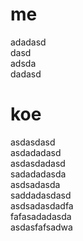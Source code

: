 # me  
adadasd   
dasd  
adsda  
dadasd  
# koe  
asdasdasd  
asdadadasd  
asdasdadasd  
sadadadasda  
asdsadasda  
saddadasdasd  
asdsadasdadfa  
fafasadadasda  
asdasfafsadwa
